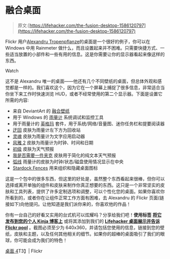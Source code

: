 # 融合桌面

> 原文:[https://lifehacker.com/the-fusion-desktop-1586120797](https://lifehacker.com/the-fusion-desktop-1586120797)

Flickr 用户[Alexandru Tropenpflanze](https://www.flickr.com/photos/mcwolke/)的桌面是一个很好的例子，你可以在 Windows 中用 Rainmeter 做什么，而且设置起来并不困难。只需要快捷方式、一些适当放置的小部件和一些有用的信息。这是你需要让你的显示器看起来像这样的东西。

Watch

这不是 Alexandru 唯一的桌面——他还有几个不同壁纸的桌面，但总体外观和感觉都是一样的。我们喜欢这个，因为它在一个屏幕上捕捉了很多信息，非常适合当你坐下来工作时快速浏览 HUD，或者不经常使用的第二个显示器。下面是设置它所需的内容:

*   来自 DeviantArt 的 [融合壁纸](http://slurpaza.deviantart.com/art/Fusion-372087847)
*   用于 Windows 的 [雨量计](http://rainmeter.net/) 系统调试和监控工具
*   用于雨量计的 [英格玛](http://kaelri.deviantart.com/art/Enigma-103823591) 套件，用于系统/网络/音量图、迷你任务栏和提要阅读器
*   [迂回](http://www.wincustomize.com/explore/rainmeter/35/) 皮肤为雨量计左下方为回收站
*   [灵魂](http://bradd9.deviantart.com/art/Soul-323678927) 皮肤为雨量计为文字应用启动器
*   [风雅 2](http://lilshizzy.deviantart.com/art/Rainmeter-Elegance-2-244373054) 皮肤为雨量计为时钟、时间和日期
*   [初级](http://flyinghyrax.deviantart.com/art/Elementary-2-0-426588102) 皮肤为天气预报
*   [我是否需要一件夹克](http://flyinghyrax.deviantart.com/art/Do-I-Need-a-Jacket-264544648) 皮肤用于简化的纯文本天气预报
*   [弧线](http://kaelri.deviantart.com/art/Arcs-112670528) 雨量计的皮肤为时钟/状态/磁盘使用情况显示在中央
*   [Stardock Fences](http://www.stardock.com/products/fences/) 用来组织和隐藏桌面图标

这是一个包中的很多东西，但这里的好处是，虽然整个东西看起来很棒，但你可以选择或离开单独的组件和皮肤来制作你真正想要的东西。这只是一个非常坚实的皮肤和工具列表，提供了许多定制选项和调整，可以个性化您的桌面。如果你喜欢你所看到的，或者你在让组件正常工作方面有困难，去 Alexandru 的 Flickr 页面(链接如下)向他提问。让他知道是我们派你来的，你喜欢他的作品！

你有一台自己的好看又实用的台式机可以炫耀吗？分享给我们吧！**使用标签** [**将它发布到您的个人 Kinja 博客上**](http://kinja.com/tag/desktop-showcase) 或将其添加到我们的 [**Lifehacker 桌面展示并告诉 Flickr pool**](http://www.flickr.com/groups/lifehacker-desktop-showandtell/) 。截图必须至少为 640x360，并请包括您使用的信息，链接到您的壁纸，皮肤和主题，以及任何其他相关的细节。如果你的超棒的桌面吸引了我们的眼球，你可能会成为我们的特色！

[桌面 4](https://www.flickr.com/photos/mcwolke/14246991471/in/pool-lifehacker-desktop-showandtell)T3】| Flickr